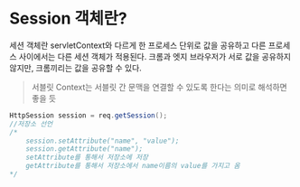 # Session 객체란?

세션 객체란 servletContext와 다르게 한 프로세스 단위로 값을 공유하고 다른 프로세스 사이에서는 다른 세션 객체가 적용된다. 크롬과 엣지 브라우저가 서로 값을 공유하지않지만, 크롬끼리는 값을 공유할 수 있다.

>서블릿 Context는 서블릿 간 문맥을 연결할 수 있도록 한다는 의미로 해석하면 좋을 듯

```java
HttpSession session = req.getSession();
//저장소 선언
/*
	session.setAttribute("name", "value");
	session.getAttribute("name");
	setAttribute를 통해서 저장소에 저장
	getAttribute를 통해서 저장소에서 name이름의 value를 가지고 옴
*/
```

